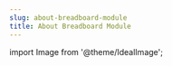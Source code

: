 ```yaml
---
slug: about-breadboard-module
title: About Breadboard Module
---
```

import Image from '@theme/IdealImage';
